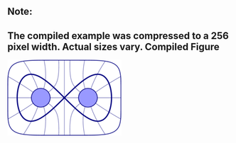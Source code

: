 Note:
-----

The compiled example was compressed to a 256
pixel width. Actual sizes vary.
Compiled Figure
---------------
![Example](Homotopy_Lemniscate_of_Gerono.png)
